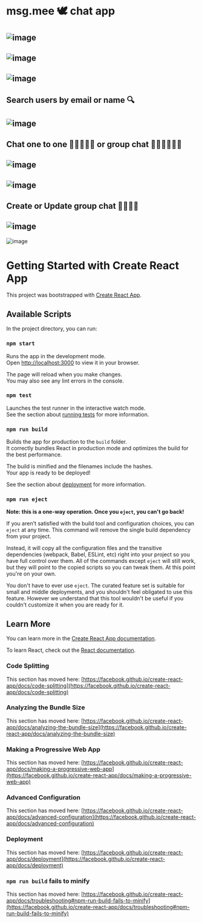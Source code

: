 # msg.mee 🕊 chat app

## ![image](https://user-images.githubusercontent.com/70289645/156898036-55857000-e765-44f0-badd-e18545c88e98.png)

## ![image](https://user-images.githubusercontent.com/70289645/156898037-5da3e3b2-8a6c-4e39-9b92-d69d5e6957ca.png)

## ![image](https://user-images.githubusercontent.com/70289645/156898052-978124d2-7e31-4a9d-8b36-9fc094eed0c9.png)

## Search users by email or name 🔍

## ![image](https://user-images.githubusercontent.com/70289645/156898150-a0dba375-ce94-4958-92ca-d5f7d89459eb.png)

## Chat one to one 👨🏿‍🤝‍👨🏿 or group chat 👨‍👩‍👧‍👦🤙🏻

## ![image](https://user-images.githubusercontent.com/70289645/156898071-f7c04271-4836-441a-a1df-168a274a504a.png)

## ![image](https://user-images.githubusercontent.com/70289645/156898114-fceeadad-1ae7-409b-bbdd-bc0404d7660f.png)

## Create or Update group chat 👨‍👩‍👧‍👦

## ![image](https://user-images.githubusercontent.com/70289645/156898117-d753c23c-1d7c-4b21-9731-e25fc9c16d7b.png)

![image](https://user-images.githubusercontent.com/70289645/156898119-4e0a589a-ad95-4673-a9b9-4f2fb33f100c.png)

# Getting Started with Create React App

This project was bootstrapped with [Create React App](https://github.com/facebook/create-react-app).

## Available Scripts

In the project directory, you can run:

### `npm start`

Runs the app in the development mode.\
Open [http://localhost:3000](http://localhost:3000) to view it in your browser.

The page will reload when you make changes.\
You may also see any lint errors in the console.

### `npm test`

Launches the test runner in the interactive watch mode.\
See the section about [running tests](https://facebook.github.io/create-react-app/docs/running-tests) for more information.

### `npm run build`

Builds the app for production to the `build` folder.\
It correctly bundles React in production mode and optimizes the build for the best performance.

The build is minified and the filenames include the hashes.\
Your app is ready to be deployed!

See the section about [deployment](https://facebook.github.io/create-react-app/docs/deployment) for more information.

### `npm run eject`

**Note: this is a one-way operation. Once you `eject`, you can't go back!**

If you aren't satisfied with the build tool and configuration choices, you can `eject` at any time. This command will remove the single build dependency from your project.

Instead, it will copy all the configuration files and the transitive dependencies (webpack, Babel, ESLint, etc) right into your project so you have full control over them. All of the commands except `eject` will still work, but they will point to the copied scripts so you can tweak them. At this point you're on your own.

You don't have to ever use `eject`. The curated feature set is suitable for small and middle deployments, and you shouldn't feel obligated to use this feature. However we understand that this tool wouldn't be useful if you couldn't customize it when you are ready for it.

## Learn More

You can learn more in the [Create React App documentation](https://facebook.github.io/create-react-app/docs/getting-started).

To learn React, check out the [React documentation](https://reactjs.org/).

### Code Splitting

This section has moved here: [https://facebook.github.io/create-react-app/docs/code-splitting](https://facebook.github.io/create-react-app/docs/code-splitting)

### Analyzing the Bundle Size

This section has moved here: [https://facebook.github.io/create-react-app/docs/analyzing-the-bundle-size](https://facebook.github.io/create-react-app/docs/analyzing-the-bundle-size)

### Making a Progressive Web App

This section has moved here: [https://facebook.github.io/create-react-app/docs/making-a-progressive-web-app](https://facebook.github.io/create-react-app/docs/making-a-progressive-web-app)

### Advanced Configuration

This section has moved here: [https://facebook.github.io/create-react-app/docs/advanced-configuration](https://facebook.github.io/create-react-app/docs/advanced-configuration)

### Deployment

This section has moved here: [https://facebook.github.io/create-react-app/docs/deployment](https://facebook.github.io/create-react-app/docs/deployment)

### `npm run build` fails to minify

This section has moved here: [https://facebook.github.io/create-react-app/docs/troubleshooting#npm-run-build-fails-to-minify](https://facebook.github.io/create-react-app/docs/troubleshooting#npm-run-build-fails-to-minify)
